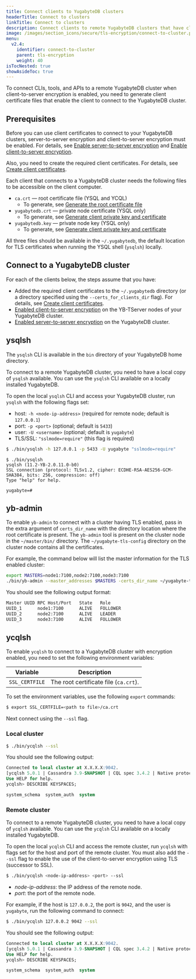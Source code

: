 ```yaml
---
title: Connect clients to YugabyteDB clusters
headerTitle: Connect to clusters
linkTitle: Connect to clusters
description: Connect clients to remote YugabyteDB clusters that have client-to-server encryption enabled.
image: /images/section_icons/secure/tls-encryption/connect-to-cluster.png
menu:
  v2.4:
    identifier: connect-to-cluster
    parent: tls-encryption
    weight: 40
isTocNested: true
showAsideToc: true
---
```


To connect CLIs, tools, and APIs to a remote YugabyteDB cluster when client-to-server encryption is enabled, you need to generate client certificate files that enable the client to connect to the YugabyteDB cluster.

## Prerequisites

Before you can use client certificates to connect to your YugabyteDB clusters, server-to-server encryption and client-to-server encryption must be enabled. For details, see [Enable server-to-server encryption](../server-to-server/) and [Enable client-to-server encryption](../client-to-server).

Also, you need to create the required client certificates. For details, see [Create client certificates](../client-certificates).

Each client that connects to a YugabyteDB cluster needs the following files to be accessible on the client computer.

- `ca.crt` — root certificate file (YSQL and YCQL)
  - To generate, see [Generate the root certificate file](../server-certificates/#generate-the-root-certificate-file)
- `yugabytedb.crt` — private node certificate (YSQL only)
  - To generate, see [Generate client private key and certificate](../client-certificates/#generate-private-key-and-certificate)
- `yugabytedb.key` — private node key (YSQL only)
  - To generate, see [Generate client private key and certificate](../client-certificates/#generate-private-key-and-certificate)

All three files should be available in the `~/.yugabytedb`, the default location for TLS certificates when running the YSQL shell (`ysqlsh`) locally.

## Connect to a YugabyteDB cluster

For each of the clients below, the steps assume that you have:

- Added the required client certificates to the `~/.yugabytedb` directory (or a directory specified using the `--certs_for_clients_dir` flag). For details, see [Create client certificates](../client-certificates).
- [Enabled client-to-server encryption](../client-to-server) on the YB-TServer nodes of your YugabyteDB cluster.
- [Enabled server-to-server encryption](../server-to-server) on the YugabyteDB cluster.

## ysqlsh

The `ysqlsh` CLI is available in the `bin` directory of your YugabyteDB home directory.

To connect to a remote YugabyteDB cluster, you need to have a local copy of `ysqlsh` available. You can use the `ysqlsh` CLI available on a locally installed YugabyteDB.

To open the local `ysqlsh` CLI and access your YugabyteDB cluster, run `ysqlsh` with the following flags set:

- host: `-h <node-ip-address>` (required for remote node; default is `127.0.0.1`)
- port: `-p <port>` (optional; default is `5433`)
- user: `-U <username>` (optional; default is `yugabyte`)
- TLS/SSL: `"sslmode=require"` (this flag is required)

```sh
$ ./bin/ysqlsh -h 127.0.0.1 -p 5433 -U yugabyte "sslmode=require"
```

```
$ ./bin/ysqlsh
ysqlsh (11.2-YB-2.0.11.0-b0)
SSL connection (protocol: TLSv1.2, cipher: ECDHE-RSA-AES256-GCM-SHA384, bits: 256, compression: off)
Type "help" for help.

yugabyte=#
```

## yb-admin

To enable `yb-admin` to connect with a cluster having TLS enabled, pass in the extra argument of `certs_dir_name` with the directory location where the root certificate is present. The `yb-admin` tool is present on the cluster node in the `~/master/bin/` directory. The `~/yugabyte-tls-config` directory on the cluster node contains all the certificates.

For example, the command below will list the master information for the TLS enabled cluster:

```sh
export MASTERS=node1:7100,node2:7100,node3:7100
./bin/yb-admin --master_addresses $MASTERS -certs_dir_name ~/yugabyte-tls-config list_all_masters
```

You should see the following output format:

```sh
Master UUID	RPC Host/Port	State	Role
UUID_1 		node1:7100  	ALIVE 	FOLLOWER
UUID_2		node2:7100     	ALIVE 	LEADER
UUID_3 		node3:7100     	ALIVE 	FOLLOWER
```

## ycqlsh

To enable `ycqlsh` to connect to a YugabyteDB cluster with encryption enabled, you need to set the following environment variables:

Variable       | Description                  |
---------------|------------------------------|
`SSL_CERTFILE` | The root certificate file (`ca.crt`). |

To set the environment variables, use the following `export` commands:

```sh
$ export SSL_CERTFILE=<path to file>/ca.crt
```

Next connect using the `--ssl` flag.

### Local cluster

```sh
$ ./bin/ycqlsh --ssl
```

You should see the following output:

```sql
Connected to local cluster at X.X.X.X:9042.
[ycqlsh 5.0.1 | Cassandra 3.9-SNAPSHOT | CQL spec 3.4.2 | Native protocol v4]
Use HELP for help.
ycqlsh> DESCRIBE KEYSPACES;

system_schema  system_auth  system
```

### Remote cluster

To connect to a remote YugabyteDB cluster, you need to have a local copy of `ycqlsh` available. You can use the `ycqlsh` CLI available on a locally installed YugabyteDB.

To open the local `ycqlsh` CLI and access the remote cluster, run `ycqlsh` with flags set for the host and port of the remote cluster. You must also add the `--ssl` flag to enable the use of the client-to-server encryption using TLS (successor to SSL).

```sh
$ ./bin/ycqlsh <node-ip-address> <port> --ssl
```

- *node-ip-address*: the IP address of the remote node.
- *port*: the port of the remote node.

For example, if the host is `127.0.0.2`, the port is `9042`, and the user is `yugabyte`, run the following command to connect:

```sh
$ ./bin/ycqlsh 127.0.0.2 9042 --ssl
```

You should see the following output:

```sql
Connected to local cluster at X.X.X.X:9042.
[ycqlsh 5.0.1 | Cassandra 3.9-SNAPSHOT | CQL spec 3.4.2 | Native protocol v4]
Use HELP for help.
ycqlsh> DESCRIBE KEYSPACES;

system_schema  system_auth  system
```
